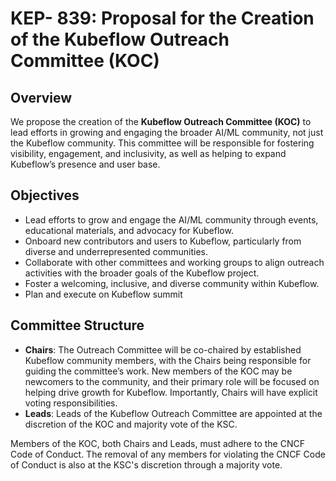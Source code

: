 # KEP- 839: Proposal for the Creation of the Kubeflow Outreach Committee (KOC)

## Overview

We propose the creation of the **Kubeflow Outreach Committee (KOC)** to lead efforts in growing and engaging the broader AI/ML community, not just the Kubeflow community. This committee will be responsible for fostering visibility, engagement, and inclusivity, as well as helping to expand Kubeflow’s presence and user base.

## Objectives

- Lead efforts to grow and engage the AI/ML community through events, educational materials, and advocacy for Kubeflow.
- Onboard new contributors and users to Kubeflow, particularly from diverse and underrepresented communities.
- Collaborate with other committees and working groups to align outreach activities with the broader goals of the Kubeflow project.
- Foster a welcoming, inclusive, and diverse community within Kubeflow.
-  Plan and execute on Kubeflow summit
## Committee Structure

- **Chairs**: The Outreach Committee will be co-chaired by established Kubeflow community members, with the Chairs being responsible for guiding the committee’s work. New members of the KOC may be newcomers to the community, and their primary role will be focused on helping drive growth for Kubeflow. Importantly, Chairs will have explicit voting responsibilities.
- **Leads**: Leads of the Kubeflow Outreach Committee are appointed at the discretion of the KOC and majority vote of the KSC.

Members of the KOC, both Chairs and Leads, must adhere to the CNCF Code of Conduct. The removal of any members for violating the CNCF Code of Conduct is also at the KSC's discretion through a majority vote. 

